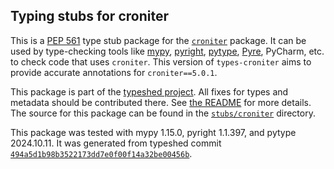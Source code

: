 ## Typing stubs for croniter

This is a [PEP 561](https://peps.python.org/pep-0561/)
type stub package for the [`croniter`](https://github.com/pallets-eco/croniter) package.
It can be used by type-checking tools like
[mypy](https://github.com/python/mypy/),
[pyright](https://github.com/microsoft/pyright),
[pytype](https://github.com/google/pytype/),
[Pyre](https://pyre-check.org/),
PyCharm, etc. to check code that uses `croniter`. This version of
`types-croniter` aims to provide accurate annotations for
`croniter==5.0.1`.

This package is part of the [typeshed project](https://github.com/python/typeshed).
All fixes for types and metadata should be contributed there.
See [the README](https://github.com/python/typeshed/blob/main/README.md)
for more details. The source for this package can be found in the
[`stubs/croniter`](https://github.com/python/typeshed/tree/main/stubs/croniter)
directory.

This package was tested with
mypy 1.15.0,
pyright 1.1.397,
and pytype 2024.10.11.
It was generated from typeshed commit
[`494a5d1b98b3522173dd7e0f00f14a32be00456b`](https://github.com/python/typeshed/commit/494a5d1b98b3522173dd7e0f00f14a32be00456b).